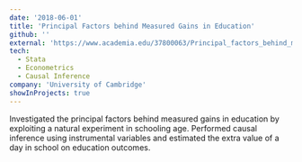 ```yaml
---
date: '2018-06-01'
title: 'Principal Factors behind Measured Gains in Education'
github: ''
external: 'https://www.academia.edu/37800063/Principal_factors_behind_measured_gains_in_education_a_natural_experiment_approach'
tech:
  - Stata
  - Econometrics
  - Causal Inference
company: 'University of Cambridge'
showInProjects: true
---
```


Investigated the principal factors behind measured gains in education by exploiting a natural experiment in schooling age. Performed causal inference using instrumental variables and estimated the extra value of a day in school on education outcomes.
